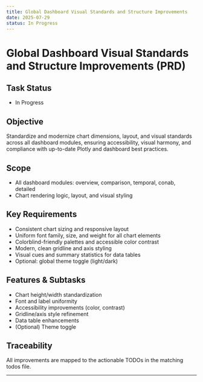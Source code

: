 ```yaml
---
title: Global Dashboard Visual Standards and Structure Improvements
date: 2025-07-29
status: In Progress
---
```


# Global Dashboard Visual Standards and Structure Improvements (PRD)

## Task Status
- In Progress

## Objective
Standardize and modernize chart dimensions, layout, and visual standards across all dashboard modules, ensuring accessibility, visual harmony, and compliance with up-to-date Plotly and dashboard best practices.

## Scope
- All dashboard modules: overview, comparison, temporal, conab, detailed
- Chart rendering logic, layout, and visual styling

## Key Requirements
- Consistent chart sizing and responsive layout
- Uniform font family, size, and weight for all chart elements
- Colorblind-friendly palettes and accessible color contrast
- Modern, clean gridline and axis styling
- Visual cues and summary statistics for data tables
- Optional: global theme toggle (light/dark)

## Features & Subtasks
- Chart height/width standardization
- Font and label uniformity
- Accessibility improvements (color, contrast)
- Gridline/axis style refinement
- Data table enhancements
- (Optional) Theme toggle

## Traceability
All improvements are mapped to the actionable TODOs in the matching todos file.

---

